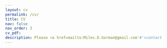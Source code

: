 ```yaml
---
layout: cv
permalink: /cv/
title: CV
nav: false
nav_order: 3
cv_pdf: 
description: Please <a href=mailto:Miles.D.Gorman@gmail.com'#'>contact me</a> for a more detailed CV.
---
```

